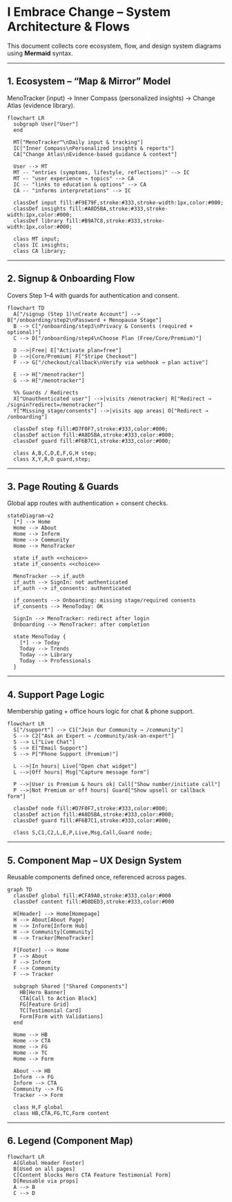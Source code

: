 # I Embrace Change – System Architecture & Flows

This document collects core ecosystem, flow, and design system diagrams using **Mermaid** syntax.  

***

## 1. Ecosystem – “Map & Mirror” Model
MenoTracker (input) → Inner Compass (personalized insights) → Change Atlas (evidence library).

```mermaid
flowchart LR
  subgraph User["User"]
  end

  MT["MenoTracker™\nDaily input & tracking"]
  IC["Inner Compass\nPersonalized insights & reports"]
  CA["Change Atlas\nEvidence-based guidance & context"]

  User --> MT
  MT -- "entries (symptoms, lifestyle, reflections)" --> IC
  MT -- "user experience → topics" --> CA
  IC -- "links to education & options" --> CA
  CA -- "informs interpretations" --> IC

  classDef input fill:#F9E79F,stroke:#333,stroke-width:1px,color:#000;
  classDef insights fill:#A8D5BA,stroke:#333,stroke-width:1px,color:#000;
  classDef library fill:#B9A7C8,stroke:#333,stroke-width:1px,color:#000;

  class MT input;
  class IC insights;
  class CA library;
```

***

## 2. Signup & Onboarding Flow
Covers Step 1–4 with guards for authentication and consent.

```mermaid
flowchart TD
  A["/signup (Step 1)\nCreate Account"] --> B["/onboarding/step2\nPassword + Menopause Stage"]
  B --> C["/onboarding/step3\nPrivacy & Consents (required + optional)"]
  C --> D["/onboarding/step4\nChoose Plan (Free/Core/Premium)"]

  D -->|Free| E["Activate plan=free"]
  D -->|Core/Premium| F["Stripe Checkout"]
  F --> G["/checkout/callback\nVerify via webhook → plan active"]

  E --> H["/menotracker"]
  G --> H["/menotracker"]

  %% Guards / Redirects
  X["Unauthenticated user"] -->|visits /menotracker| R["Redirect → /signin?redirect=/menotracker"]
  Y["Missing stage/consents"] -->|visits app areas| O["Redirect → /onboarding"]

  classDef step fill:#D7F0F7,stroke:#333,color:#000;
  classDef action fill:#A8D5BA,stroke:#333,color:#000;
  classDef guard fill:#F6B7C1,stroke:#333,color:#000;

  class A,B,C,D,E,F,G,H step;
  class X,Y,R,O guard,step;
```

***

## 3. Page Routing & Guards
Global app routes with authentication + consent checks.

```mermaid
stateDiagram-v2
  [*] --> Home
  Home --> About
  Home --> Inform
  Home --> Community
  Home --> MenoTracker

  state if_auth <<choice>>
  state if_consents <<choice>>

  MenoTracker --> if_auth
  if_auth --> SignIn: not authenticated
  if_auth --> if_consents: authenticated

  if_consents --> Onboarding: missing stage/required consents
  if_consents --> MenoToday: OK

  SignIn --> MenoTracker: redirect after login
  Onboarding --> MenoTracker: after completion

  state MenoToday {
    [*] --> Today
    Today --> Trends
    Today --> Library
    Today --> Professionals
  }
```

***

## 4. Support Page Logic
Membership gating + office hours logic for chat & phone support.

```mermaid
flowchart LR
  S["/support"] --> C1["Join Our Community → /community"]
  S --> C2["Ask an Expert → /community/ask-an-expert"]
  S --> L["Live Chat"]
  S --> E["Email Support"]
  S --> P["Phone Support (Premium)"]

  L -->|In hours| Live["Open chat widget"]
  L -->|Off hours| Msg["Capture message form"]

  P -->|User is Premium & hours ok| Call["Show number/initiate call"]
  P -->|Not Premium or off hours| Guard["Show upsell or callback form"]

  classDef node fill:#D7F0F7,stroke:#333,color:#000;
  classDef action fill:#A8D5BA,stroke:#333,color:#000;
  classDef guard fill:#F6B7C1,stroke:#333,color:#000;

  class S,C1,C2,L,E,P,Live,Msg,Call,Guard node;
```

***

## 5. Component Map – UX Design System
Reusable components defined once, referenced across pages.

```mermaid
graph TD
  classDef global fill:#CFA9A0,stroke:#333,color:#000
  classDef content fill:#D8DED3,stroke:#333,color:#000

  H[Header] --> Home[Homepage]
  H --> About[About Page]
  H --> Inform[Inform Hub]
  H --> Community[Community]
  H --> Tracker[MenoTracker]

  F[Footer] --> Home
  F --> About
  F --> Inform
  F --> Community
  F --> Tracker

  subgraph Shared ["Shared Components"]
    HB[Hero Banner]
    CTA[Call to Action Block]
    FG[Feature Grid]
    TC[Testimonial Card]
    Form[Form with Validations]
  end

  Home --> HB
  Home --> CTA
  Home --> FG
  Home --> TC
  Home --> Form

  About --> HB
  Inform --> FG
  Inform --> CTA
  Community --> FG
  Tracker --> Form

  class H,F global
  class HB,CTA,FG,TC,Form content
```

***

## 6. Legend (Component Map)

```mermaid
flowchart LR
  A[Global Header Footer]
  B[Used on all pages]
  C[Content blocks Hero CTA Feature Testimonial Form]
  D[Reusable via props]
  A --> B
  C --> D
```